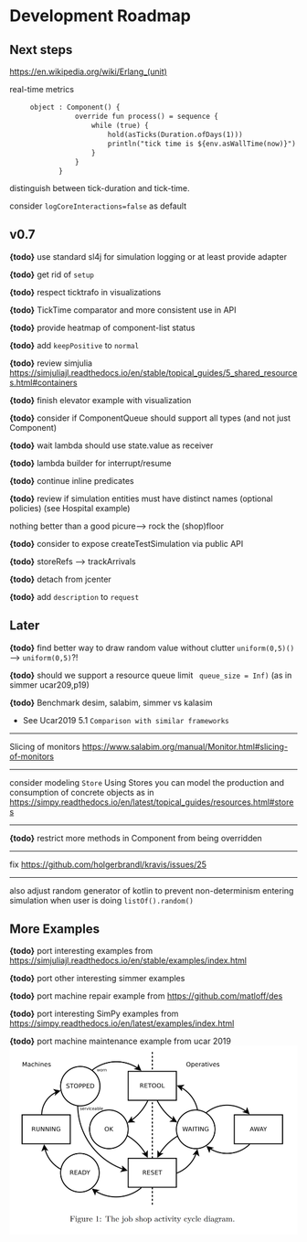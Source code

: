 # Development Roadmap


## Next steps

https://en.wikipedia.org/wiki/Erlang_(unit)


real-time metrics
```
     object : Component() {
                override fun process() = sequence {
                    while (true) {
                        hold(asTicks(Duration.ofDays(1)))
                        println("tick time is ${env.asWallTime(now)}")
                    }
                }
            }

```

distinguish between tick-duration and tick-time.

consider `logCoreInteractions=false` as default 

## v0.7


**{todo}** use standard sl4j for simulation logging or at least provide adapter

**{todo}** get rid of `setup`


**{todo}** respect ticktrafo in visualizations

**{todo}** TickTime comparator and more consistent use in API

**{todo}** provide heatmap of component-list status

**{todo}** add `keepPositive` to `normal` 

**{todo}** review simjulia <https://simjuliajl.readthedocs.io/en/stable/topical_guides/5_shared_resources.html#containers>

**{todo}** finish elevator example with visualization

**{todo}** consider if ComponentQueue should support all types (and not just Component)

**{todo}** wait lambda should use state.value as receiver

**{todo}** lambda builder for interrupt/resume

**{todo}** continue inline predicates

**{todo}** review if simulation entities must have distinct names (optional policies) (see Hospital example)

nothing better than a good picure--> rock the (shop)floor

**{todo}** consider to expose createTestSimulation via public API

**{todo}** storeRefs --> trackArrivals

**{todo}** detach from jcenter

**{todo}** add `description` to `request` 

## Later


**{todo}** find better way to draw random value without clutter `uniform(0,5)()` --> `uniform(0,5)`?!

**{todo}** should we support a resource queue limit ` queue_size = Inf)` (as in simmer ucar209,p19)

**{todo}** Benchmark desim, salabim, simmer vs kalasim
* See Ucar2019  5.1 `Comparison with similar frameworks`

---

Slicing of monitors <https://www.salabim.org/manual/Monitor.html#slicing-of-monitors>

---

consider modeling `Store` Using Stores you can model the production and consumption of concrete objects as in <https://simpy.readthedocs.io/en/latest/topical_guides/resources.html#stores>

---

**{todo}** restrict more methods in Component from being overridden


---

fix <https://github.com/holgerbrandl/kravis/issues/25>

---

also adjust random generator of kotlin to prevent non-determinism entering simulation when user is doing `listOf().random()`


## More Examples

**{todo}** port interesting examples from <https://simjuliajl.readthedocs.io/en/stable/examples/index.html>

**{todo}** port other interesting simmer examples

**{todo}** port machine repair example from  <https://github.com/matloff/des>

**{todo}** port interesting SimPy examples from <https://simpy.readthedocs.io/en/latest/examples/index.html>

**{todo}** port  machine maintenance example from ucar 2019
![](.roadmap_images/2bad897b.png)
